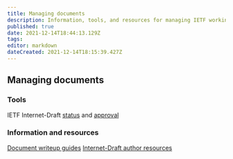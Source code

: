 ```yaml
---
title: Managing documents
description: Information, tools, and resources for managing IETF working group documents
published: true
date: 2021-12-14T18:44:13.129Z
tags: 
editor: markdown
dateCreated: 2021-12-14T18:15:39.427Z
---
```


## Managing documents
### Tools
IETF Internet-Draft [status](https://datatracker.ietf.org/submit/status/) and [approval](https://datatracker.ietf.org/submit/approvals/)

### Information and resources
[Document writeup guides](https://www.ietf.org/chairs/document-writeups/)
[Internet-Draft author resources](https://authors.ietf.org)
